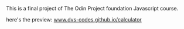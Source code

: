 This is a final project of The Odin Project foundation Javascript course.

here's the preview: www.dvs-codes.github.io/calculator
